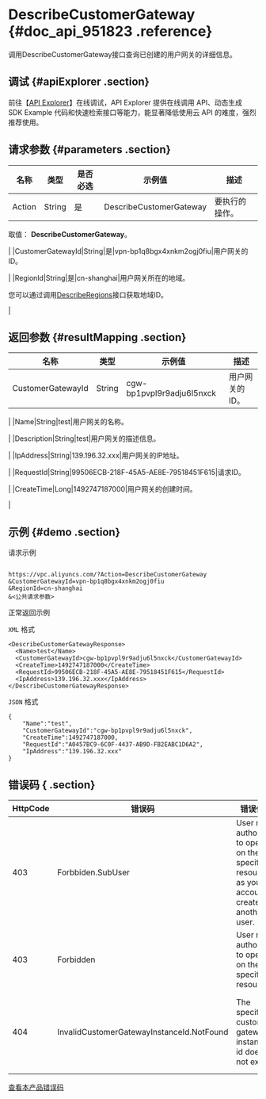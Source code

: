 # DescribeCustomerGateway {#doc_api_951823 .reference}

调用DescribeCustomerGateway接口查询已创建的用户网关的详细信息。

## 调试 {#apiExplorer .section}

前往【[API Explorer](https://api.aliyun.com/#product=Vpc&api=DescribeCustomerGateway)】在线调试，API Explorer 提供在线调用 API、动态生成 SDK Example 代码和快速检索接口等能力，能显著降低使用云 API 的难度，强烈推荐使用。

## 请求参数 {#parameters .section}

|名称|类型|是否必选|示例值|描述|
|--|--|----|---|--|
|Action|String|是|DescribeCustomerGateway|要执行的操作。

 取值： **DescribeCustomerGateway**。

 |
|CustomerGatewayId|String|是|vpn-bp1q8bgx4xnkm2ogj0fiu|用户网关的ID。

 |
|RegionId|String|是|cn-shanghai|用户网关所在的地域。

 您可以通过调用[DescribeRegions](~~36063~~)接口获取地域ID。

 |

## 返回参数 {#resultMapping .section}

|名称|类型|示例值|描述|
|--|--|---|--|
|CustomerGatewayId|String|cgw-bp1pvpl9r9adju6l5nxck|用户网关的ID。

 |
|Name|String|test|用户网关的名称。

 |
|Description|String|test|用户网关的描述信息。

 |
|IpAddress|String|139.196.32.xxx|用户网关的IP地址。

 |
|RequestId|String|99506ECB-218F-45A5-AE8E-79518451F615|请求ID。

 |
|CreateTime|Long|1492747187000|用户网关的创建时间。

 |

## 示例 {#demo .section}

请求示例

``` {#request_demo}

https://vpc.aliyuncs.com/?Action=DescribeCustomerGateway
&CustomerGatewayId=vpn-bp1q8bgx4xnkm2ogj0fiu
&RegionId=cn-shanghai
&<公共请求参数>

```

正常返回示例

`XML` 格式

``` {#xml_return_success_demo}
<DescribeCustomerGatewayResponse>
  <Name>test</Name>
  <CustomerGatewayId>cgw-bp1pvpl9r9adju6l5nxck</CustomerGatewayId>
  <CreateTime>1492747187000</CreateTime>
  <RequestId>99506ECB-218F-45A5-AE8E-79518451F615</RequestId>
  <IpAddress>139.196.32.xxx</IpAddress>
</DescribeCustomerGatewayResponse>

```

`JSON` 格式

``` {#json_return_success_demo}
{
	"Name":"test",
	"CustomerGatewayId":"cgw-bp1pvpl9r9adju6l5nxck",
	"CreateTime":1492747187000,
	"RequestId":"A0457BC9-6C0F-4437-AB9D-FB2EABC1D6A2",
	"IpAddress":"139.196.32.xxx"
}
```

## 错误码 { .section}

|HttpCode|错误码|错误信息|描述|
|--------|---|----|--|
|403|Forbbiden.SubUser|User not authorized to operate on the specified resource as your account is created by another user.|您没有权限操作该资源，请您申请操作权限后再试。|
|403|Forbidden|User not authorized to operate on the specified resource.|您没有权限操作指定资源，请提交工单咨询。|
|404|InvalidCustomerGatewayInstanceId.NotFound|The specified customer gateway instance id does not exist.|指定的 Instance 不存在，请您检查 Instance 是否正确。|

[查看本产品错误码](https://error-center.aliyun.com/status/product/Vpc)

